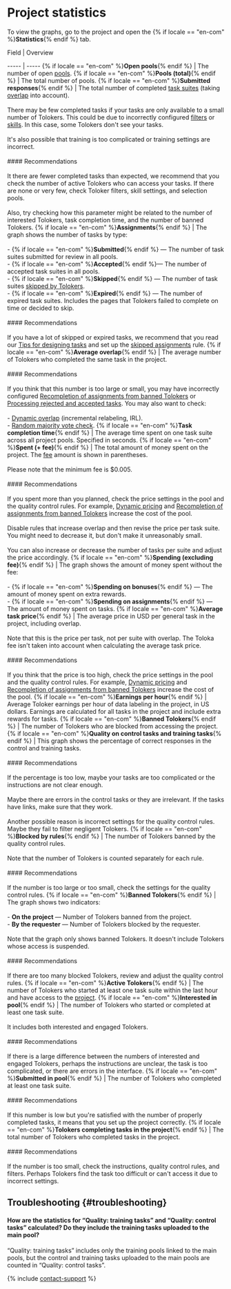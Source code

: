 # Project statistics

To view the graphs, go to the project and open the {% if locale == "en-com" %}**Statistics**{% endif %} tab.


Field
 |
Overview

----- | -----
{% if locale == "en-com" %}**Open pools**{% endif %} | The number of open [pools](../../glossary.md#pool-ru).
{% if locale == "en-com" %}**Pools (total)**{% endif %} | The total number of pools.
{% if locale == "en-com" %}**Submitted responses**{% endif %} | The total number of completed [task suites](../../glossary.md#task-page-ru) (taking [overlap](../../glossary.md#overlap-ru) into account).<br/><br/>There may be few completed tasks if your tasks are only available to a small number of Tolokers. This could be due to incorrectly configured [filters](filters.md) or [skills](nav.md). In this case, some Tolokers don't see your tasks.<br/><br/>It's also possible that training is too complicated or training settings are incorrect.<br/><br/>#### Recommendations<br/><br/>It there are fewer completed tasks than expected, we recommend that you check the number of active Tolokers who can access your tasks. If there are none or very few, check Toloker filters, skill settings, and selection pools.<br/><br/>Also, try checking how this parameter might be related to the number of interested Tolokers, task completion time, and the number of banned Tolokers.
{% if locale == "en-com" %}**Assignments**{% endif %} | The graph shows the number of tasks by type:<br/><br/>- {% if locale == "en-com" %}**Submitted**{% endif %} — The number of task suites submitted for review in all pools.<br/>- {% if locale == "en-com" %}**Accepted**{% endif %}— The number of accepted task suites in all pools.<br/>- {% if locale == "en-com" %}**Skipped**{% endif %} — The number of task suites [skipped by Tolokers](pool_statistic-pool.md#skipped-tasks).<br/>- {% if locale == "en-com" %}**Expired**{% endif %} — The number of expired task suites. Includes the pages that Tolokers failed to complete on time or decided to skip.<br/><br/>#### Recommendations<br/><br/>If you have a lot of skipped or expired tasks, we recommend that you read our [Tips for designing tasks](faq.md) and set up the [skipped assignments](skipped-assignments.md) rule.
{% if locale == "en-com" %}**Average overlap**{% endif %} | The average number of Tolokers who completed the same task in the project.<br/><br/>#### Recommendations<br/><br/>If you think that this number is too large or small, you may have incorrectly configured [Recompletion of assignments from banned Tolokers](restore-task-overlap.md) or [Processing rejected and accepted tasks](reassessment-after-accepting.md). You may also want to check:<br/><br/>- [Dynamic overlap](dynamic-overlap.md) (incremental relabeling, IRL).<br/>- [Random majority vote check](selective-mvote.md).
{% if locale == "en-com" %}**Task completion time**{% endif %} | The average time spent on one task suite across all project pools. Specified in seconds.
{% if locale == "en-com" %}**Spent (+ fee)**{% endif %} | The total amount of money spent on the project. The [fee](budget.md) amount is shown in parentheses.<br/><br/>Please note that the minimum fee is $0.005.<br/><br/>#### Recommendations<br/><br/>If you spent more than you planned, check the price settings in the pool and the quality control rules. For example, [Dynamic pricing](dynamic-pricing.md#section_ucl_3hl_vlb) and [Recompletion of assignments from banned Tolokers](restore-task-overlap.md) increase the cost of the pool.<br/><br/>Disable rules that increase overlap and then revise the price per task suite. You might need to decrease it, but don't make it unreasonably small.<br/><br/>You can also increase or decrease the number of tasks per suite and adjust the price accordingly.
{% if locale == "en-com" %}**Spending (excluding fee)**{% endif %} | The graph shows the amount of money spent without the fee:<br/><br/>- {% if locale == "en-com" %}**Spending on bonuses**{% endif %} — The amount of money spent on extra rewards.<br/>- {% if locale == "en-com" %}**Spending on assignments**{% endif %} — The amount of money spent on tasks.
{% if locale == "en-com" %}**Average task price**{% endif %} | The average price in USD per general task in the project, including overlap.<br/><br/>Note that this is the price per task, not per suite with overlap. The Toloka fee isn't taken into account when calculating the average task price.<br/><br/>#### Recommendations<br/><br/>If you think that the price is too high, check the price settings in the pool and the quality control rules. For example, [Dynamic pricing](dynamic-pricing.md#section_ucl_3hl_vlb) and [Recompletion of assignments from banned Tolokers](restore-task-overlap.md) increase the cost of the pool.
{% if locale == "en-com" %}**Earnings per hour**{% endif %} | Average Toloker earnings per hour of data labeling in the project, in US dollars. Earnings are calculated for all tasks in the project and include extra rewards for tasks.
{% if locale == "en-com" %}**Banned Tolokers**{% endif %} | The number of Tolokers who are blocked from accessing the project.
{% if locale == "en-com" %}**Quality on control tasks and training tasks**{% endif %} | This graph shows the percentage of correct responses in the control and training tasks.<br/><br/>#### Recommendations<br/><br/>If the percentage is too low, maybe your tasks are too complicated or the instructions are not clear enough.<br/><br/>Maybe there are errors in the control tasks or they are irrelevant. If the tasks have links, make sure that they work.<br/><br/>Another possible reason is incorrect settings for the quality control rules. Maybe they fail to filter negligent Tolokers.
{% if locale == "en-com" %}**Blocked by rules**{% endif %} | The number of Tolokers banned by the quality control rules.<br/><br/>Note that the number of Tolokers is counted separately for each rule.<br/><br/>#### Recommendations<br/><br/>If the number is too large or too small, check the settings for the quality control rules.
{% if locale == "en-com" %}**Banned Tolokers**{% endif %} | The graph shows two indicators:<br/><br/>- **On the project** — Number of Tolokers banned from the project.<br/>- **By the requester** — Number of Tolokers blocked by the requester.<br/><br/>Note that the graph only shows banned Tolokers. It doesn't include Tolokers whose access is suspended.<br/><br/>#### Recommendations<br/><br/>If there are too many blocked Tolokers, review and adjust the quality control rules.
{% if locale == "en-com" %}**Active Tolokers**{% endif %} | The number of Tolokers who started at least one task suite within the last hour and have access to the [project](../../glossary.md#project-ru).
{% if locale == "en-com" %}**Interested in pool**{% endif %} | The number of Tolokers who started or completed at least one task suite.<br/><br/>It includes both interested and engaged Tolokers.<br/><br/>#### Recommendations<br/><br/>If there is a large difference between the numbers of interested and engaged Tolokers, perhaps the instructions are unclear, the task is too complicated, or there are errors in the interface.
{% if locale == "en-com" %}**Submitted in pool**{% endif %} | The number of Tolokers who completed at least one task suite.<br/><br/>#### Recommendations<br/><br/>If this number is low but you're satisfied with the number of properly completed tasks, it means that you set up the project correctly.
{% if locale == "en-com" %}**Tolokers completing tasks in the project**{% endif %} | The total number of Tolokers who completed tasks in the project.<br/><br/>#### Recommendations<br/><br/>If the number is too small, check the instructions, quality control rules, and filters. Perhaps Tolokers find the task too difficult or can't access it due to incorrect settings.



## Troubleshooting {#troubleshooting}

#### How are the statistics for “Quality: training tasks” and “Quality: control tasks” calculated? Do they include the training tasks uploaded to the main pool?

“Quality: training tasks” includes only the training pools linked to the main pools, but the control and training tasks uploaded to the main pools are counted in “Quality: control tasks”.

{% include [contact-support](../_includes/contact-support-help.md) %}

